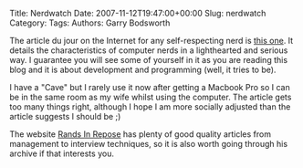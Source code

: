 Title: Nerdwatch
Date: 2007-11-12T19:47:00+00:00
Slug: nerdwatch
Category: 
Tags: 
Authors: Garry Bodsworth

The article du jour on the Internet for any self-respecting nerd is <a href="http://www.randsinrepose.com/archives/2007/11/11/the_nerd_handbook.html">this one</a>.  It details the characteristics of computer nerds in a lighthearted and serious way.  I guarantee you will see some of yourself in it as you are reading this blog and it is about development and programming (well, it tries to be).

I have a "Cave" but I rarely use it now after getting a Macbook Pro so I can be in the same room as my wife whilst using the computer.  The article gets too many things right, although I hope I am more socially adjusted than the article suggests I should be ;)

The website <a href="http://www.randsinrepose.com">Rands In Repose</a> has plenty of good quality articles from management to interview techniques, so it is also worth going through his archive if that interests you.
